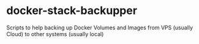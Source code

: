 # docker-stack-backupper
Scripts to help backing up Docker Volumes and Images from VPS (usually Cloud) to other systems (usually local)
